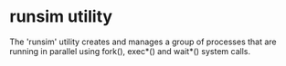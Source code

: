 # runsim utility

The 'runsim' utility creates and manages a group of processes that are running in parallel using fork(), exec*() and wait*() system calls.
